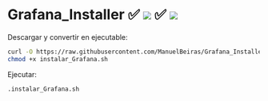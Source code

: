 # Grafana_Installer ✅ ![](https://progress-bar.dev/90/?title=Ubuntu) ✅ ![](https://progress-bar.dev/0/?title=Centos)

Descargar y convertir en ejecutable:

```bash
curl -O https://raw.githubusercontent.com/ManuelBeiras/Grafana_Installer/main/instalar_Grafana.sh
chmod +x instalar_Grafana.sh
```
Ejecutar:

```sh
.instalar_Grafana.sh
```

